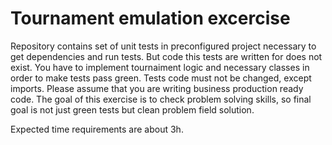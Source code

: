 # Tournament emulation excercise

Repository contains set of unit tests in preconfigured project necessary to get dependencies and run tests.
But code this tests are written for does not exist.
You have to implement tournaiment logic and necessary classes in order to make tests pass green.
Tests code must not be changed, except imports.
Please assume that you are writing business production ready code.
The goal of this exercise is to check problem solving skills, so final goal is not just green tests but clean problem field solution.

Expected time requirements are about 3h.
